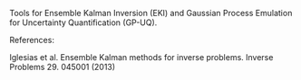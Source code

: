 Tools for Ensemble Kalman Inversion (EKI) and Gaussian Process
Emulation for Uncertainty Quantification (GP-UQ).

References:

Iglesias et al. Ensemble Kalman methods for inverse problems. Inverse
Problems 29. 045001 (2013)